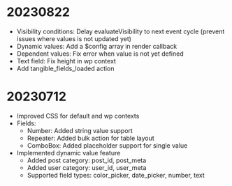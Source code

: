 # 20230822

- Visibility conditions: Delay evaluateVisibility to next event cycle (prevent issues where values is not updated yet)
- Dynamic values: Add a $config array in render callback
- Dependent values: Fix error when value is not yet defined
- Text field: Fix height in wp context
- Add tangible_fields_loaded action

# 20230712

- Improved CSS for default and wp contexts
- Fields:
  - Number: Added string value support
  - Repeater: Added bulk action for table layout
  - ComboBox: Added placeholder support for single value
- Implemented dynamic value feature
  - Added post category: post_id, post_meta
  - Added user category: user_id, user_meta
  - Supported field types: color_picker, date_picker, number, text
